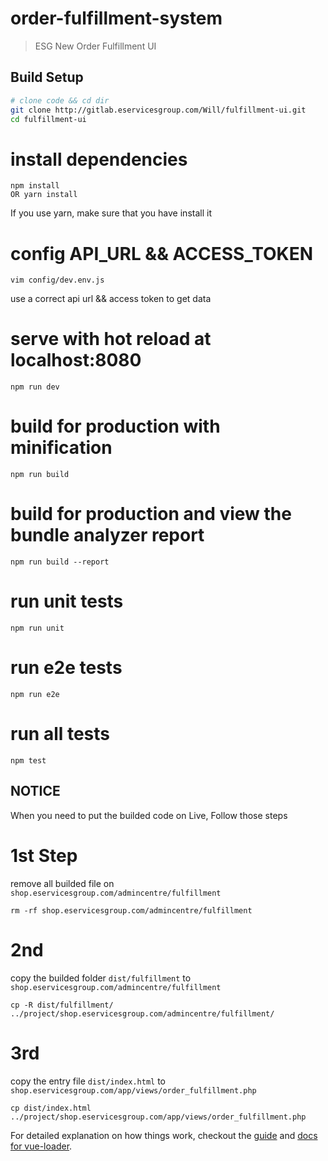 # order-fulfillment-system

> ESG New Order Fulfillment UI

## Build Setup

``` bash
# clone code && cd dir
git clone http://gitlab.eservicesgroup.com/Will/fulfillment-ui.git
cd fulfillment-ui
```

# install dependencies
```
npm install
OR yarn install
```
If you use yarn, make sure that you have install it

# config API_URL && ACCESS_TOKEN
```
vim config/dev.env.js
```
use a correct api url && access token to get data

# serve with hot reload at localhost:8080
```
npm run dev
```

# build for production with minification
```
npm run build
```

# build for production and view the bundle analyzer report
```
npm run build --report
```

# run unit tests
```
npm run unit
```

# run e2e tests
```
npm run e2e
```

# run all tests
```
npm test
```

## NOTICE
When you need to put the builded code on Live, Follow those steps
# 1st Step
remove all builded file on `shop.eservicesgroup.com/admincentre/fulfillment`
```
rm -rf shop.eservicesgroup.com/admincentre/fulfillment
```

# 2nd
copy the builded folder `dist/fulfillment` to `shop.eservicesgroup.com/admincentre/fulfillment`
```
cp -R dist/fulfillment/ ../project/shop.eservicesgroup.com/admincentre/fulfillment/
```

# 3rd
copy the entry file `dist/index.html` to `shop.eservicesgroup.com/app/views/order_fulfillment.php`
```
cp dist/index.html ../project/shop.eservicesgroup.com/app/views/order_fulfillment.php
```

For detailed explanation on how things work, checkout the [guide](http://vuejs-templates.github.io/webpack/) and [docs for vue-loader](http://vuejs.github.io/vue-loader).
